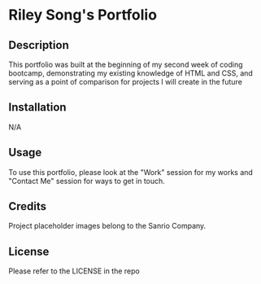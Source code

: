 # Riley Song's Portfolio

## Description
This portfolio was built at the beginning of my second week of coding bootcamp, demonstrating my existing knowledge of HTML and CSS, and serving as a point of comparison for projects I will create in the future

## Installation
N/A

## Usage
To use this portfolio, please look at the "Work" session for my works and "Contact Me" session for ways to get in touch.

## Credits 
Project placeholder images belong to the Sanrio Company.

## License
Please refer to the LICENSE in the repo
